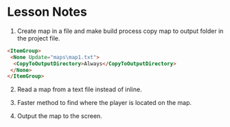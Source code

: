 # Lesson Notes

1. Create map in a file and make build process copy map to output folder in the project file.
```html
<ItemGroup>
 <None Update="maps\map1.txt">
  <CopyToOutputDirectory>Always</CopyToOutputDirectory>
 </None>
</ItemGroup>
```  

2. Read a map from a text file instead of inline.
   
3. Faster method to find where the player is located on the map.

4. Output the map to the screen.
